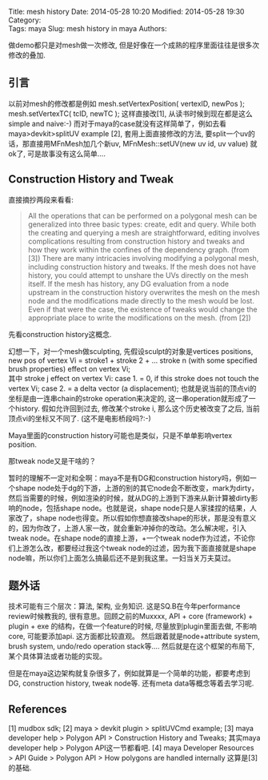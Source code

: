 Title: mesh history 
Date: 2014-05-28 10:20
Modified: 2014-05-28 19:30
Category:  
Tags: maya 
Slug: mesh history in maya 
Authors: 

做demo都只是对mesh做一次修改, 但是好像在一个成熟的程序里面往往是很多次修改的叠加. 

引言
---- 
以前对mesh的修改都是例如
mesh.setVertexPosition( vertexID, newPos ); 
mesh.setVertexTC( tcID, newTC ); 
这样直接改[1], 从读书时候到现在都是这么simple and naive:-) 而对于maya的case就没有这样简单了，例如去看maya>devkit>splitUV example [2],  套用上面直接修改的方法, 要split一个uv的话，那直接用MFnMesh加几个新uv, MFnMesh::setUV(new uv id, uv value) 就ok了, 可是故事没有这么简单.... 


Construction History and Tweak 
---- 
直接摘抄两段来看看:
> All the operations that can be performed on a polygonal mesh can be generalized into three basic types: create, edit and query. While both the creating and querying a mesh are straightforward, editing involves complications resulting from construction history and tweaks and how they work within the confines of the dependency graph. (from [3])
> There are many intricacies involving modifying a polygonal mesh, including construction history and tweaks. If the mesh does not have history, you could attempt to unshare the UVs directly on the mesh itself. If the mesh has history, any DG evaluation from a node upstream in the construction history overwrites the mesh on the mesh node and the modifications made directly to the mesh would be lost. Even if that were the case, the existence of tweaks would change the appropriate place to write the modifications on the mesh. (from [2])

先看construction history这概念. 

幻想一下，对一个mesh做sculpting, 先假设sculpt的对象是vertices positions, 
new pos  of vertex Vi = stroke1 + stroke 2 + ... stroke n (with some specified brush properties) effect on vertex Vi;   
其中 stroke j effect on vertex Vi: 
case 1. = 0, if this stroke does not touch the vertex Vi; 
case 2. = a delta vector (a displacement); 
也就是说当前的顶点vi的坐标是由一连串chain的stroke operation来决定的, 这一串operation就形成了一个history. 假如允许回到过去, 修改某个stroke i, 那么这个历史被改变了之后, 当前顶点vi的坐标又不同了. (这不是电影桥段吗?:-)

Maya里面的construction history可能也是类似，只是不单单影响vertex position.
                                                                                                         
                                                                                                           
那tweak node又是干啥的？

暂时的理解不一定对和全啊：maya不是有DG和construction history吗，例如一个shape node处于dg的下游，上游的别的其它node会不断改变，mark为dirty，然后当需要的时候，例如渲染的时候，就从DG的上游到下游来从新计算被dirty影响的node，包括shape node。也就是说，shape node只是人家揉捏的结果，人家改了，shape node也得变。所以假如你想直接改shape的形状，那是没有意义的，因为你改了，上游人家一改，就会重新冲掉你的改动。怎么解决呢，引入tweak node。在shape node的直接上游，+一个tweak node作为过滤，不论你们上游怎么改，都要经过我这个tweak node的过滤，因为我下面直接就是shape node嘛，所以你们上面怎么搞最后还不是到我这里。一妇当关万夫莫过。



题外话 
---- 
技术可能有三个层次：算法, 架构, 业务知识. 这是SQ.B在今年performance review时候教我的, 很有意思。回顾之前的Muxxxx, 
API  + core (framework) + plugin  + exe 
的结构，在做一个feature的时候,  尽量放到plugin里面去做, 不影响core, 可能要添加api. 这方面都比较直观。
然后跟着就是node+attribute system, brush system, undo/redo operation stack等....
然后就是在这个框架的布局下, 某个具体算法或者功能的实现。

但是在maya这边架构就复杂很多了，例如就算是一个简单的功能，都要考虑到DG, construction history, tweak node等. 还有meta data等概念等着去学习呢. 


References
---- 
[1] mudbox sdk;
[2] maya > devkit plugin > splitUVCmd example; 
[3] maya developer help > Polygon API > Construction History and Tweaks; 其实maya developer help > Polygon API这一节都看吧.
[4] maya Developer Resources > API Guide > Polygon API > How polygons are handled internally 这算是[3]的基础. 
 